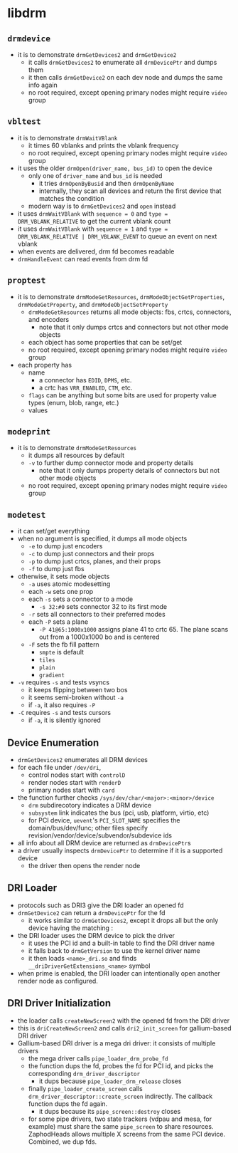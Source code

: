 libdrm
======

## `drmdevice`

- it is to demonstrate `drmGetDevices2` and `drmGetDevice2`
  - it calls `drmGetDevices2` to enumerate all `drmDevicePtr` and dumps them
  - it then calls `drmGetDevice2` on each dev node and dumps the same info again
  - no root required, except opening primary nodes might require `video` group

## `vbltest`

- it is to demonstrate `drmWaitVBlank`
  - it times 60 vblanks and prints the vblank frequency
  - no root required, except opening primary nodes might require `video` group
- it uses the older `drmOpen(driver_name, bus_id)` to open the device
  - only one of `driver_name` and `bus_id` is needed
    - it tries `drmOpenByBusid` and then `drmOpenByName`
    - internally, they scan all devices and return the first device that
      matches the condition
  - modern way is to `drmGetDevices2` and `open` instead
- it uses `drmWaitVBlank` with `sequence = 0` and `type = DRM_VBLANK_RELATIVE`
  to get the current vblank count
- it uses `drmWaitVBlank` with `sequence = 1` and
  `type = DRM_VBLANK_RELATIVE | DRM_VBLANK_EVENT` to queue an event on next
  vblank
- when events are delivered, drm fd becomes readable
- `drmHandleEvent` can read events from drm fd
  
## `proptest`

- it is to demonstrate `drmModeGetResources`, `drmModeObjectGetProperties`,
  `drmModeGetProperty`, and `drmModeObjectSetProperty`
  - `drmModeGetResources` returns all mode objects: fbs, crtcs, connectors,
    and encoders
    - note that it only dumps crtcs and connectors but not other mode objects
  - each object has some properties that can be set/get
  - no root required, except opening primary nodes might require `video` group
- each property has
  - name
    - a connector has `EDID`, `DPMS`, etc.
    - a crtc has `VRR_ENABLED`, `CTM`, etc.
  - `flags` can be anything but some bits are used for property value types
    (enum, blob, range, etc.)
  - values

## `modeprint`

- it is to demonstrate `drmModeGetResources`
  - it dumps all resources by default
  - `-v` to further dump connector mode and property details
    - note that it only dumps property details of connectors but not other mode objects
  - no root required, except opening primary nodes might require `video` group

## `modetest`

- it can set/get everything
- when no argument is specified, it dumps all mode objects
  - `-e` to dump just encoders
  - `-c` to dump just connectors and their props
  - `-p` to dump just crtcs, planes, and their props
  - `-f` to dump just fbs
- otherwise, it sets mode objects
  - `-a` uses atomic modesetting
  - each `-w` sets one prop
  - each `-s` sets a connector to a mode
    - `-s 32:#0` sets connector 32 to its first mode
  - `-r` sets all connectors to their preferred modes
  - each `-P` sets a plane
    - `-P 41@65:1000x1000` assigns plane 41 to crtc 65.  The plane scans out
      from a 1000x1000 bo and is centered
  - `-F` sets the fb fill pattern
    - `smpte` is default
    - `tiles`
    - `plain`
    - `gradient`
- `-v` requires `-s` and tests vsyncs
  - it keeps flipping between two bos
  - it seems semi-broken without `-a`
  - if `-a`, it also requires `-P`
- `-C` requires `-s` and tests cursors
  - if `-a`, it is silently ignored

## Device Enumeration

- `drmGetDevices2` enumerates all DRM devices
- for each file under `/dev/dri`,
  - control nodes start with `controlD`
  - render nodes start with `renderD`
  - primary nodes start with `card`
- the function further checks `/sys/dev/char/<major>:<minor>/device`
  - `drm` subdirecotory indicates a DRM device
  - `subsystem` link indicates the bus (pci, usb, platform, virtio, etc)
  - for PCI device, `uevent`'s `PCI_SLOT_NAME` specifies the
    domain/bus/dev/func; other files specify
    revision/vendor/device/subvendor/subdevice ids
- all info about all DRM device are returned as `drmDevicePtr`s
- a driver usually inspects `drmDevicePtr` to determine if it is a supported
  device
  - the driver then opens the render node

## DRI Loader

- protocols such as DRI3 give the DRI loader an opened fd
- `drmGetDevice2` can return a `drmDevicePtr` for the fd
  - it works similar to `drmGetDevices2`, except it drops all but the only
    device having the matching <major>:<minor>
- the DRI loader uses the DRM device to pick the driver
  - it uses the PCI id and a built-in table to find the DRI driver name
  - it falls back to `drmGetVersion` to use the kernel driver name
  - it then loads `<name>_dri.so` and finds `__driDriverGetExtensions_<name>`
    symbol
- when prime is enabled, the DRI loader can intentionally open another render
  node as configured.

## DRI Driver Initialization

- the loader calls `createNewScreen2` with the opened fd from the DRI driver
- this is `driCreateNewScreen2` and calls `dri2_init_screen` for
  gallium-based DRI driver
- Gallium-based DRI driver is a mega dri driver: it consists of multiple
  drivers
  - the mega driver calls `pipe_loader_drm_probe_fd`
  - the function dups the fd, probes the fd for PCI id, and picks the
    corresponding `drm_driver_descriptor`
    - it dups because `pipe_loader_drm_release` closes
  - finally `pipe_loader_create_screen` calls
    `drm_driver_descriptor::create_screen` indirectly.  The callback function
    dups the fd again.
    - it dups because its `pipe_screen::destroy` closes
  - for some pipe drivers, two state trackers (vdpau and mesa, for example)
    must share the same `pipe_screen` to share resources.  ZaphodHeads allows
    multiple X screens from the same PCI device.  Combined, we dup fds.
